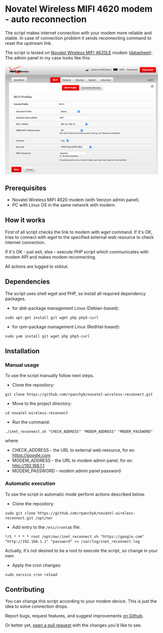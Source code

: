 #  Novatel Wireless MIFI 4620 modem - auto reconnection
The script makes internet connection with your modem more reliable and stable.
In case of connection problem it sends reconnecting command to reset the upstream link.

The script is tested on [Novatel Wireless MIFI 4620LE](http://www.nvtl.com/products/mobile-broadband-solutions/mifi-intelligent-mobile-hotspots/mifi-4620le-3g4g-lte-global-intelligent-mobile-hotspot/) modem ([datasheet](docs/Novatel_4620LE.pdf)). The admin panel in my case looks like this:

![Verizon Admin Panel](docs/verizon.png)

## Prerequisites
- Novatel Wireless MIFI 4620 modem (with Verizon admin panel).
- PC with Linux OS in the same network with modem.

## How it works
First of all script checks the link to modem with _wget_ command.
If it's OK, tries to connect with _wget_ to the specified external web resource to check internet connection.

If it's OK - just exit, else - execute _PHP script_ which communicates with modem API and makes modem reconnecting.

All actions are logged to stdout.

## Dependencies
The script uses shell wget and PHP, so install all required dependency packages.
- for _deb_-package management Linux (Debian-based):
```
sudo apt-get install git wget php php5-curl
```
- for _rpm_-package management Linux (RedHat-based):
```
sudo yum install git wget php php5-curl
```

## Installation

### Manual usage
To use the script manually follow next steps.
- Clone the repository:
```
git clone https://github.com/rpanchyk/novatel-wireless-reconnect.git
```
- Move to the project directory:
```
cd novatel-wireless-reconnect
```
- Run the command:
```
./inet_reconnect.sh "CHECK_ADDRESS" "MODEM_ADDRESS" "MODEM_PASSWORD"
```
where:
- CHECK_ADDRESS - the URL to external web resource, for ex: https://google.com
- MODEM_ADDRESS - the URL to modem admin panel, for ex: http://192.168.1.1
- MODEM_PASSWORD - modem admin panel password

### Automatic execution
To use the script in automatic mode perform actions described below.
- Clone the repository:
```
sudo git clone https://github.com/rpanchyk/novatel-wireless-reconnect.git /opt/nwr
```
- Add entry to the `/etc/crontab` file:
```
*/5 * * * * root /opt/nwr/inet_reconnect.sh "https://google.com" "http://192.168.1.1" "password" >> /var/log/inet_reconnect.log
```
Actually, it's not desired to be a root to execute the script, so change in your own.

- Apply the cron changes:
```
sudo service cron reload
```

## Contributing
You can change this script according to your modem device. This is just the idea to solve connection drops.

Report bugs, request features, and suggest improvements [on Github](https://github.com/rpanchyk/novatel-wireless-reconnect/issues).

Or better yet, [open a pull request](https://github.com/rpanchyk/novatel-wireless-reconnect/compare) with the changes you'd like to see.
